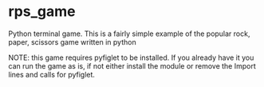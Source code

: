 # rps_game
Python terminal game.
This is a fairly simple example of the popular rock, paper, scissors game written in python

NOTE: this game requires pyfiglet to be installed. If you already have it you can run the game as is, if not either install the module or remove the Import lines and calls for pyfiglet.
